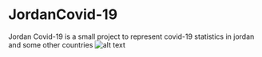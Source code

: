 # JordanCovid-19
Jordan Covid-19 is a small project to represent covid-19 statistics in jordan and some other countries
![alt text](https://drive.google.com/file/d/1wCzT9mmAOUpwe43aGEVU1cV7doJLFuud/view?usp=sharing)
